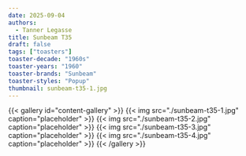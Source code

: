 ```yaml
---
date: 2025-09-04
authors:
  - Tanner Legasse
title: Sunbeam T35
draft: false
tags: ["toasters"]
toaster-decade: "1960s"
toaster-years: "1960"
toaster-brands: "Sunbeam"
toaster-styles: "Popup"
thumbnail: sunbeam-t35-1.jpg
---
```

{{< gallery id="content-gallery" >}}
  {{< img src="./sunbeam-t35-1.jpg" caption="placeholder" >}}
  {{< img src="./sunbeam-t35-2.jpg" caption="placeholder" >}}
  {{< img src="./sunbeam-t35-3.jpg" caption="placeholder" >}}
  {{< img src="./sunbeam-t35-4.jpg" caption="placeholder" >}}
{{< /gallery >}}
